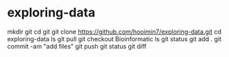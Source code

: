 # exploring-data


mkdir git
cd git
git clone https://github.com/hooimin7/exploring-data.git
cd exploring-data
ls
git pull
git checkout Bioinformatic
ls
git status
git add .
git commit -am "add files"
git push
git status
git diff